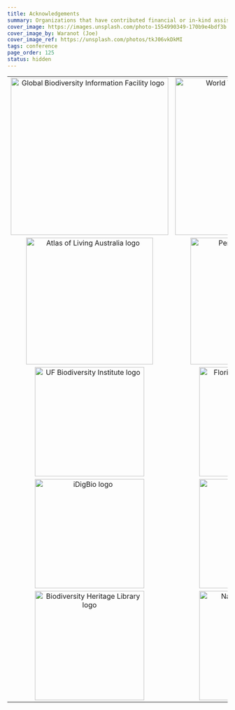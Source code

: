 ```yaml
---
title: Acknowledgements
summary: Organizations that have contributed financial or in-kind assistance to produce the conference are shown below.
cover_image: https://images.unsplash.com/photo-1554990349-170b9e4bdf3b
cover_image_by: Waranot (Joe)
cover_image_ref: https://unsplash.com/photos/tkJ06vkDkMI
tags: conference
page_order: 125
status: hidden
---
```



<table border="0">
<tbody>
<tr>
<td style="text-align: center; vertical-align: middle;" colspan="1"><a href="https://gbif.org"> <img src="https://static.tdwg.org/sponsors/gbif-2015.png" alt="Global Biodiversity Information Facility logo" width="360" height="" /> </a></td>
<td style="text-align: center; vertical-align: middle;" colspan="1"><a href="https://worldwildlife.org"> <img src="https://static.tdwg.org/sponsors/wwf-science-whitebkgd.png" alt="World Wild Life Fund - Science" width="360" height="" /> </a></td>
</tr>
<tr>
<td style="text-align: center; vertical-align: middle;" colspan="1"><a href="https://ala.org.au"> <img src="https://static.tdwg.org/sponsors/ala-logo-stacked-rgb-600.png" alt="Atlas of Living Australia logo" width="290" height="" /> </a></td>
<td style="text-align: center; vertical-align: middle;" colspan="1"><a href="https://pensoft.net"> <img src="https://static.tdwg.org/sponsors/pensoft-logo.png" alt="Pensoft Publishers logo" width="290" height="" /> </a></td>
</tr>
<tr>
<td style="text-align: center; vertical-align: middle;" colspan="1"><a href="https://biodiversity.research.ufl.edu/"> <img src="https://static.tdwg.org/sponsors/uf-biodiversity-institute.png" alt="UF Biodiversity Institute logo" width="250" height="" /> </a></td>
<td style="text-align: center; vertical-align: middle;" colspan="1"><a href="https://www.floridamuseum.ufl.edu/"> <img src="https://static.tdwg.org/sponsors/flmnh.png" alt="Florida Museum of Natural History logo" width="250" height="" /></a></td>
</tr>
<tr>
<td style="text-align: center; vertical-align: middle;" colspan="1"><a href="https://www.idigbio.org/"> <img src="https://static.tdwg.org/sponsors/idigbio_w799.png" alt="iDigBio logo" width="250" height="" /> </a></td>
<td style="text-align: center; vertical-align: middle;" colspan="1"><a href="https://research.ufl.edu/"> <img src="https://static.tdwg.org/sponsors/uf-research.png" alt="UF Research logo" width="250" height="" /> </a></td>
</tr>
<tr>
<td style="text-align: center; vertical-align: middle;" colspan="1"><a href="https://biodiversitylibrary.org"> <img src="https://static.tdwg.org/sponsors/bhl-combined-1024x329.png" alt="Biodiversity Heritage Library logo" width="250" height="" /> </a></td>
<td style="text-align: center; vertical-align: middle;" colspan="1"><a href="https://www.natural-solutions.eu/"> <img src="https://static.tdwg.org/sponsors/natural-solutions-logo-et-nom.png" alt="Natural Solutions logo" width="250" height="" /> </a></td>
</tr>
</tbody>
</table>
